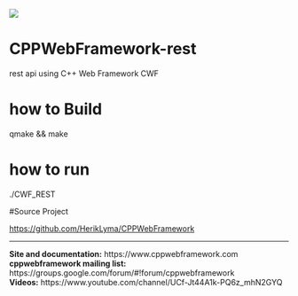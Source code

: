 ![](https://image.prntscr.com/image/WJjjc56SQOO_-hQ_nmqnmA.png)

# CPPWebFramework-rest
rest api using C++ Web Framework CWF

# how to Build

qmake &&
make

# how to run

./CWF_REST

#Source Project

https://github.com/HerikLyma/CPPWebFramework

<hr/><b>Site and documentation:</b> https://www.cppwebframework.com <br>
<b>cppwebframework mailing list:</b> https://groups.google.com/forum/#!forum/cppwebframework <br>
<b>Videos:</b> https://www.youtube.com/channel/UCf-Jt44A1k-PQ6z_mhN2GYQ
